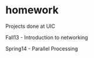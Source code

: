 homework
========

Projects done at UIC

Fall13 - Introduction to networking

Spring14 - Parallel Processing
